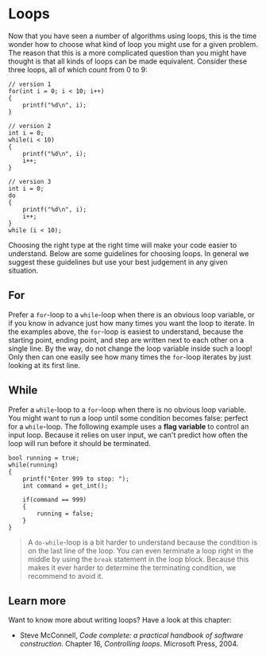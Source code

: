 # Loops

Now that you have seen a number of algorithms using loops, this is the time wonder how to choose what kind of loop you might use for a given problem. The reason that this is a more complicated question than you might have thought is that all kinds of loops can be made equivalent. Consider these three loops, all of which count from 0 to 9:

    // version 1
    for(int i = 0; i < 10; i++)
    {
        printf("%d\n", i);
    }

    // version 2
    int i = 0;
    while(i < 10)
    {
        printf("%d\n", i);
        i++;
    }

    // version 3
    int i = 0;
    do
    {
        printf("%d\n", i);
        i++;
    }
    while (i < 10);

Choosing the right type at the right time will make your code easier to understand. Below are some guidelines for choosing loops. In general we suggest these guidelines but use your best judgement in any given situation.

## For

Prefer a `for`-loop to a `while`-loop when there is an obvious loop variable, or if you know in advance just how many times you want the loop to iterate. In the examples above, the `for`-loop is easiest to understand, because the starting point, ending point, and step are written next to each other on a single line. By the way, do not change the loop variable inside such a loop! Only then can one easily see how many times the `for`-loop iterates by just looking at its first line.

## While

Prefer a `while`-loop to a `for`-loop when there is no obvious loop variable. You might want to run a loop until some condition becomes false: perfect for a `while`-loop. The following example uses a **flag variable** to control an input loop. Because it relies on user input, we can't predict how often the loop will run before it should be terminated.

    bool running = true;
    while(running)
    {
        printf("Enter 999 to stop: ");
        int command = get_int();
        
        if(command == 999)
        {
            running = false;
        }
    }

> A `do-while`-loop is a bit harder to understand because the condition is on the last line of the loop. You can even terminate a loop right in the middle by using the `break` statement in the loop block. Because this makes it ever harder to determine the terminating condition, we recommend to avoid it.

## Learn more

Want to know more about writing loops? Have a look at this chapter:

- Steve McConnell, *Code complete: a practical handbook of software construction*. Chapter 16, *Controlling loops*. Microsoft Press, 2004.
